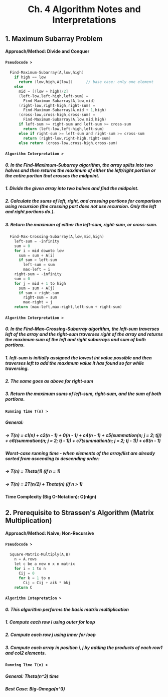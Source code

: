 # <h1 align='center'> Ch. 4 Algorithm Notes and Interpretations

## 1. Maximum Subarray Problem 
#### Approach/Method: Divide and Conquer 
#### **`Pseudocode >`**
```C
  Find-Maximum-Subarray(A,low,high)
    if high == low
      return (low,high,A[low])      // base case: only one element
    else
      mid = [(low + high)/2]
      (left-low,left-high,left-sum) = 
        Find-Maximum-Subarray(A,low,mid)
      (right-low,right-high,right-sum) =
        Find-Maximum-Subarray(A,mid + 1,high)
      (cross-low,cross-high,cross-sum) =
        Find-Maximum-Subarray(A,low,mid,high)
      if left-sum >= right-sum and left-sum >= cross-sum
        return (left-low,left-high,left-sum)
      else if right-sum >= left-sum and right-sum >= cross-sum
        return (right-low,right-high,right-sum)
      else return (cross-low,cross-high,cross-sum)
```
#### **`Algorithm Interpretation >`**
##### 0. In the Find-Maximum-Subarray algorithm, the array splits into two halves and then returns the maximum of either the left/right portion or the entire portion that crosses the midpoint. 
##### 1. Divide the given array into two halves and find the midpoint.
##### 2. Calculate the sums of left, right, and crossing portions for comparison using recursion (the crossing part does not use recursion. Only the left and right portions do.).
##### 3. Return the maximum of either the left-sum, right-sum, or cross-sum. 
```C
  Find-Max-Crossing-Subarray(A,low,mid,high)
    left-sum = -infinity
    sum = 0
    for i = mid downto low
      sum = sum + A[i]
      if sum > left-sum
        left-sum = sum
        max-left = i
    right-sum = -infinity
    sum = 0
    for j = mid + 1 to high
      sum = sum + A[j]
      if sum > right-sum
        right-sum = sum
        max-right = j
    return (max-left,max-right,left-sum + right-sum)
```
#### **`Algorithm Interpretation >`**
##### 0. In the Find-Max-Crossing-Subarray algorithm, the left-sum traverses left of the array and the right-sum traverses right of the array and returns the maximum sum of the left and right subarrays and sum of both portions. 
##### 1. left-sum is initially assigned the lowest int value possible and then traverses left to add the maximum value it has found so far while traversing. 
##### 2. The same goes as above for right-sum
##### 3. Return the maximum sums of left-sum, right-sum, and the sum of both portions. 
#### **`Running Time T(n) >`**
##### General: 
##### -> T(n) = c1(n) + c2(n - 1) + 0(n - 1) + c4(n - 1) + c5(summation(n; j = 2; tj)) + c6(summation(n; j = 2; tj - 1)) + c7(summation(n; j = 2; tj - 1)) + c8(n - 1)
##### Worst-case running time - when elements of the array/list are already sorted from ascending to descending order: 
##### -> T(n) = Theta(1) (if n = 1)
##### -> T(n) = 2T(n/2) + Theta(n) (if n > 1)
#### Time Complexity (Big O-Notation): O(nlgn)
## 2. Prerequisite to Strassen's Algorithm (Matrix Multiplication)
#### Approach/Method: Naive; Non-Recursive
#### **`Pseudocode >`**
```C
  Square-Matrix-Multiply(A,B)
    n = A.rows
    let c be a new n x n matrix
    for i = 1 to n
      Cij = 0
      for k = 1 to n
        Cij = Cij + aik * bkj
    return C
```
#### **`Algorithm Intepretation >`**
##### 0. This algorithm performs the basic matrix multiplication 
##### 1. Compute each row i using outer for loop
##### 2. Compute each row j using inner for loop
##### 3. Compute each array in position i, j by adding the products of each row1 and col2 elements. 
#### **`Running Time T(n) >`**
##### General: Theta(n^3) time 
##### Best Case: Big-Omega(n^3)
